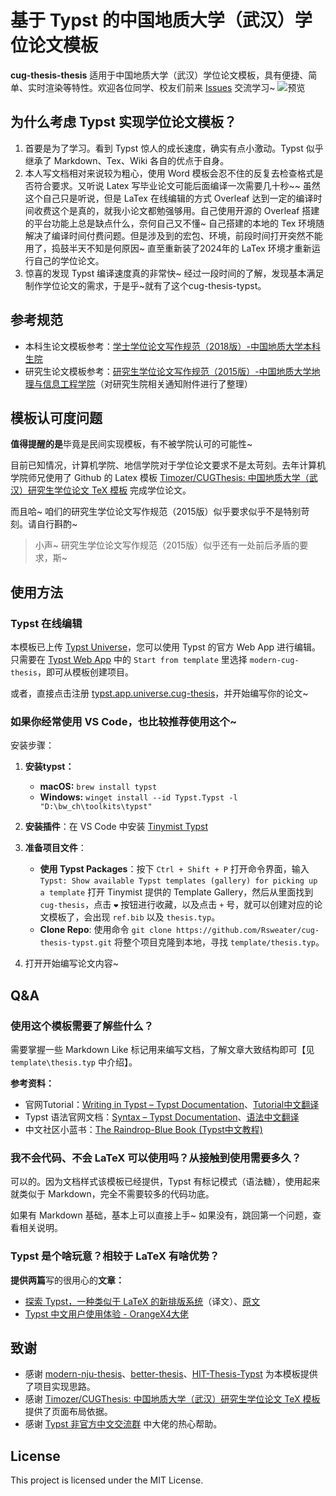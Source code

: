 # 基于 Typst 的中国地质大学（武汉）学位论文模板

**cug-thesis-thesis** 适用于中国地质大学（武汉）学位论文模板，具有便捷、简单、实时渲染等特性。欢迎各位同学、校友们前来 [Issues](https://github.com/Rsweater/cug-thesis-typst/issues) 交流学习~
![预览](https://gitee.com/Rsweater_admin/Blog_Images/raw/master/img/preview.gif)

## 为什么考虑 Typst 实现学位论文模板？

1. 首要是为了学习。看到 Typst 惊人的成长速度，确实有点小激动。Typst 似乎继承了 Markdown、Tex、Wiki 各自的优点于自身。
2. 本人写文档相对来说较为粗心，使用 Word 模板会忍不住的反复去检查格式是否符合要求。又听说 Latex 写毕业论文可能后面编译一次需要几十秒~~ 虽然这个自己只是听说，但是 LaTex 在线编辑的方式 Overleaf 达到一定的编译时间收费这个是真的，就我小论文都勉强够用。自己使用开源的 Overleaf 搭建的平台功能上总是缺点什么，奈何自己又不懂~ 自己搭建的本地的 Tex 环境随解决了编译时间付费问题。但是涉及到的宏包、环境，前段时间打开突然不能用了，捣鼓半天不知是何原因~ 直至重新装了2024年的 LaTex 环境才重新运行自己的学位论文。
3. 惊喜的发现 Typst 编译速度真的非常快~ 经过一段时间的了解，发现基本满足制作学位论文的需求，于是乎~就有了这个cug-thesis-typst。

## 参考规范

- 本科生论文模板参考：[学士学位论文写作规范（2018版）-中国地质大学本科生院](https://bksy.cug.edu.cn/info/1489/1851.htm)
- 研究生论文模板参考：[研究生学位论文写作规范（2015版）-中国地质大学地理与信息工程学院](https://xgxy.cug.edu.cn/info/1073/3509.htm)（对研究生院相关通知附件进行了整理）

## 模板认可度问题

**值得提醒的是**毕竟是民间实现模板，有不被学院认可的可能性~

目前已知情况，计算机学院、地信学院对于学位论文要求不是太苛刻。去年计算机学院师兄使用了 Github 的 Latex 模板 [Timozer/CUGThesis: 中国地质大学（武汉）研究生学位论文 TeX 模板](https://github.com/Timozer/CUGThesis) 完成学位论文。

而且哈~ 咱们的研究生学位论文写作规范（2015版）似乎要求似乎不是特别苛刻。请自行斟酌~

> 小声~ 研究生学位论文写作规范（2015版）似乎还有一处前后矛盾的要求，斯~

## 使用方法

### Typst 在线编辑

本模板已上传 [Typst Universe](https://typst.app/universe)，您可以使用 Typst 的官方 Web App 进行编辑。只需要在 [Typst Web App](https://typst.app/) 中的 `Start from template` 里选择 `modern-cug-thesis`，即可从模板创建项目。

或者，直接点击注册 [typst.app.universe.cug-thesis](https://typst.app/app?template=modern-cug-thesis&version=0.1.0)，并开始编写你的论文~

### 如果你经常使用 VS Code，也比较推荐使用这个~

安装步骤：

1. **安装typst：**

   - **macOS:** `brew install typst`
   - **Windows:** `winget install --id Typst.Typst -l "D:\bw_ch\toolkits\typst"`
2. **安装插件**：在 VS Code 中安装 [Tinymist Typst](https://marketplace.visualstudio.com/items?itemName=myriad-dreamin.tinymist)
3. **准备项目文件**：

   - **使用 Typst Packages**：按下 `Ctrl + Shift + P` 打开命令界面，输入 `Typst: Show available Typst templates (gallery) for picking up a template` 打开 Tinymist 提供的 Template Gallery，然后从里面找到 `cug-thesis`，点击 `❤` 按钮进行收藏，以及点击 `+` 号，就可以创建对应的论文模板了，会出现 `ref.bib` 以及 `thesis.typ`。
   - **Clone Repo**: 使用命令 `git clone https://github.com/Rsweater/cug-thesis-typst.git` 将整个项目克隆到本地，寻找 `template/thesis.typ`。
4. 打开开始编写论文内容~

## Q&A

### 使用这个模板需要了解些什么？

需要掌握一些 Markdown Like 标记用来编写文档，了解文章大致结构即可【见 `template\thesis.typ` 中介绍】。

**参考资料：**

- 官网Tutorial：[Writing in Typst – Typst Documentation](https://typst.app/docs/tutorial/writing-in-typst/)、[Tutorial中文翻译](https://typst-doc-cn.github.io/docs/tutorial/writing-in-typst/)
- Typst 语法官网文档：[Syntax – Typst Documentation](https://typst.app/docs/reference/syntax/)、[语法中文翻译](https://typst-doc-cn.github.io/docs/reference/syntax/)
- 中文社区小蓝书：[The Raindrop-Blue Book (Typst中文教程)](https://typst-doc-cn.github.io/tutorial/basic/writing-markup.html)

### 我不会代码、不会 LaTeX 可以使用吗？从接触到使用需要多久？

可以的。因为文档样式该模板已经提供，Typst 有标记模式（语法糖），使用起来就类似于 Markdown，完全不需要较多的代码功底。

如果有 Markdown 基础，基本上可以直接上手~ 如果没有，跳回第一个问题，查看相关说明。

### Typst 是个啥玩意？相较于 LaTeX 有啥优势？

**提供两篇**写的很用心的**文章：**

- [探索 Typst，一种类似于 LaTeX 的新排版系统](https://mp.weixin.qq.com/s/58IYHA3pROuh4iDHB4o1Vw)（译文）、[原文](https://blog.jreyesr.com/posts/typst/)
- [Typst 中文用户使用体验 - OrangeX4大佬](https://zhuanlan.zhihu.com/p/669097092)

## 致谢

- 感谢 [modern-nju-thesis](https://github.com/nju-lug/modern-nju-thesis)、[better-thesis](https://github.com/sysu/better-thesis)、[HIT-Thesis-Typst](https://github.com/hitszosa/universal-hit-thesis) 为本模板提供了项目实现思路。
- 感谢 [Timozer/CUGThesis: 中国地质大学（武汉）研究生学位论文 TeX 模板](https://github.com/Timozer/CUGThesis) 提供了页面布局依据。
- 感谢 [Typst 非官方中文交流群](https://jq.qq.com/?_wv=1027&k=m58va1kd) 中大佬的热心帮助。

## License

This project is licensed under the MIT License.
